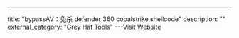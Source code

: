 ---
title: "bypassAV：免杀 defender 360 cobalstrike shellcode"
description: ""
external_category: "Grey Hat Tools"
---[Visit Website](https://github.com/mycve/bypassAV)

